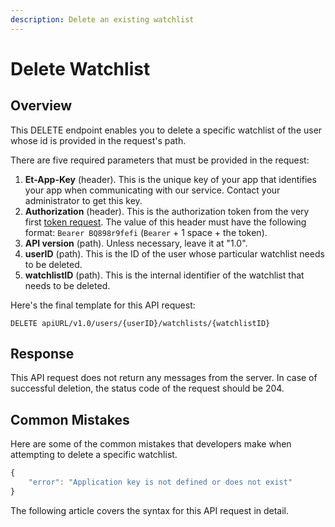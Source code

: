 ```yaml
---
description: Delete an existing watchlist
---
```


# Delete Watchlist

## Overview

This DELETE endpoint enables you to delete a specific watchlist of the user whose id is provided in the request's path.

There are five required parameters that must be provided in the request:

1. **Et-App-Key** (header). This is the unique key of your app that identifies your app when communicating with our service. Contact your administrator to get this key.
2. **Authorization** (header). This is the authorization token from the very first [token request](broken-reference). The value of this header must have the following format: `Bearer BQ898r9fefi` (`Bearer` + 1 space + the token).
3. **API version** (path). Unless necessary, leave it at "1.0".
4. **userID** (path). This is the ID of the user whose particular watchlist needs to be deleted.
5. **watchlistID** (path). This is the internal identifier of the watchlist that needs to be deleted.

Here's the final template for this API request:

```
DELETE apiURL/v1.0/users/{userID}/watchlists/{watchlistID}
```

## Response

This API request does not return any messages from the server. In case of successful deletion, the status code of the request should be 204.

## Common Mistakes

Here are some of the common mistakes that developers make when attempting to delete a specific watchlist.

```javascript
{
    "error": "Application key is not defined or does not exist"
}
```

The following article covers the syntax for this API request in detail.
